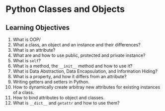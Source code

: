 # Python Classes and Objects

## Learning Objectives

1. What is OOP/
2. What a class, an object and an instance and their differences?
3. What is an attribute?
4. What are and how to use public, protected and private instance?
5. What is `self`?
6. What is a method, the `__init__` method and how to use it?
7. What is Data Abstraction, Data Encapsulation, and Information Hiding?
8. What is a property, and how it differs from an attribute?
9. Writing getters and setters in Python.
10. How to dynamically create arbitray new attributes for existing instances of a class.
11. How to bind attributes to object and classes.
12. What is `__dict__` and `getattr` and how to use them?

